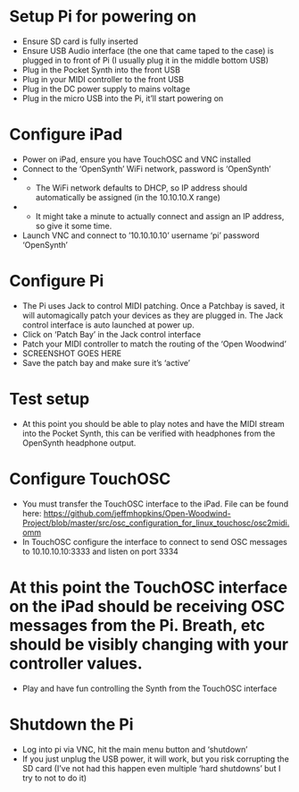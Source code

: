 # Setup Pi for powering on
* Ensure SD card is fully inserted
* Ensure USB Audio interface (the one that came taped to the case) is plugged in to front of Pi (I usually plug it in the middle bottom USB)
* Plug in the Pocket Synth into the front USB
* Plug in your MIDI controller to the front USB
* Plug in the DC power supply to mains voltage
* Plug in the micro USB into the Pi, it’ll start powering on
# Configure iPad
* Power on iPad, ensure you have TouchOSC and VNC installed
* Connect to the ‘OpenSynth’ WiFi network, password is ‘OpenSynth’
* * The WiFi network defaults to DHCP, so IP address should automatically be assigned (in the 10.10.10.X range)
* * It might take a minute to actually connect and assign an IP address, so give it some time.
* Launch VNC and connect to ’10.10.10.10’ username ‘pi’ password ‘OpenSynth’
# Configure Pi
* The Pi uses Jack to control MIDI patching. Once a Patchbay is saved, it will automagically patch your devices as they are plugged in. The Jack control interface is auto launched at power up. 
* Click on ‘Patch Bay’ in the Jack control interface
* Patch your MIDI controller to match the routing of the ‘Open Woodwind’
* SCREENSHOT GOES HERE
* Save the patch bay and make sure it’s ‘active’
# Test setup
* At this point you should be able to play notes and have the MIDI stream into the Pocket Synth, this can be verified with headphones from the OpenSynth headphone output.
# Configure TouchOSC
* You must transfer the TouchOSC interface to the iPad. File can be found here: https://github.com/jeffmhopkins/Open-Woodwind-Project/blob/master/src/osc_configuration_for_linux_touchosc/osc2midi.omm
* In TouchOSC configure the interface to connect to send OSC messages to 10.10.10.10:3333 and listen on port 3334
# At this point the TouchOSC interface on the iPad should be receiving OSC messages from the Pi. Breath, etc should be visibly changing with your controller values.
* Play and have fun controlling the Synth from the TouchOSC interface
# Shutdown the Pi
* Log into pi via VNC, hit the main menu button and ‘shutdown’
* If you just unplug the USB power, it will work, but you risk corrupting the SD card (I’ve not had this happen even multiple ‘hard shutdowns’ but I try to not to do it)
